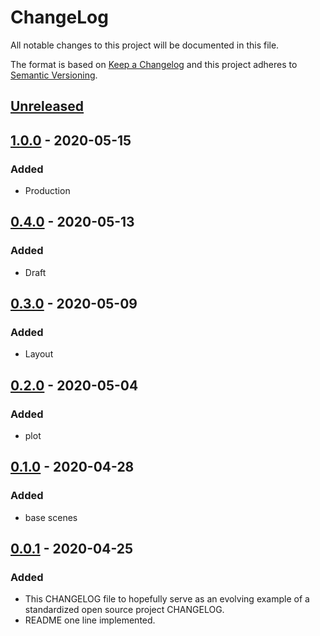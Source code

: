 # ChangeLog
All notable changes to this project will be documented in this file.

The format is based on [Keep a Changelog](http://keepachangelog.com/en/1.0.0/)
and this project adheres to [Semantic Versioning](http://semver.org/spec/v2.0.0.html).

## [Unreleased]

## [1.0.0] - 2020-05-15
### Added
- Production

## [0.4.0] - 2020-05-13
### Added
- Draft

## [0.3.0] - 2020-05-09
### Added
- Layout

## [0.2.0] - 2020-05-04
### Added
- plot

## [0.1.0] - 2020-04-28
### Added
- base scenes

## [0.0.1] - 2020-04-25
### Added
- This CHANGELOG file to hopefully serve as an evolving example of a standardized open source project CHANGELOG.
- README one line implemented.


[Unreleased]: https://github.com/My-Novel-Management/robocon-machineoil/compare/v1.0.0...HEAD
[1.0.0]: https://github.com/My-Novel-Management/robocon-machineoil/releases/v1.0.0
[0.4.0]: https://github.com/My-Novel-Management/robocon-machineoil/releases/v0.4.0
[0.3.0]: https://github.com/My-Novel-Management/robocon-machineoil/releases/v0.3.0
[0.2.0]: https://github.com/My-Novel-Management/robocon-machineoil/releases/v0.2.0
[0.1.0]: https://github.com/My-Novel-Management/robocon-machineoil/releases/v0.1.0
[0.0.1]: https://github.com/My-Novel-Management/robocon-machineoil/releases/v0.0.1
